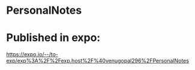 # PersonalNotes

# Published in expo:

https://expo.io/--/to-exp/exp%3A%2F%2Fexp.host%2F%40venugopal296%2FPersonalNotes
